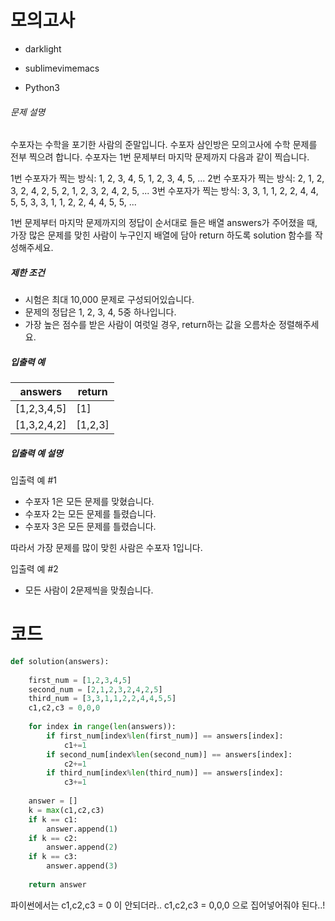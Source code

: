 # 모의고사

- darklight

- sublimevimemacs

- Python3 

###### 문제 설명

수포자는 수학을 포기한 사람의 준말입니다. 수포자 삼인방은 모의고사에 수학 문제를 전부 찍으려 합니다. 수포자는 1번 문제부터 마지막 문제까지 다음과 같이 찍습니다.

1번 수포자가 찍는 방식: 1, 2, 3, 4, 5, 1, 2, 3, 4, 5, ...
2번 수포자가 찍는 방식: 2, 1, 2, 3, 2, 4, 2, 5, 2, 1, 2, 3, 2, 4, 2, 5, ...
3번 수포자가 찍는 방식: 3, 3, 1, 1, 2, 2, 4, 4, 5, 5, 3, 3, 1, 1, 2, 2, 4, 4, 5, 5, ...

1번 문제부터 마지막 문제까지의 정답이 순서대로 들은 배열 answers가 주어졌을 때, 가장 많은 문제를 맞힌 사람이 누구인지 배열에 담아 return 하도록 solution 함수를 작성해주세요.

##### 제한 조건

- 시험은 최대 10,000 문제로 구성되어있습니다.
- 문제의 정답은 1, 2, 3, 4, 5중 하나입니다.
- 가장 높은 점수를 받은 사람이 여럿일 경우, return하는 값을 오름차순 정렬해주세요.

##### 입출력 예

| answers     | return  |
| ----------- | ------- |
| [1,2,3,4,5] | [1]     |
| [1,3,2,4,2] | [1,2,3] |

##### 입출력 예 설명

입출력 예 #1

- 수포자 1은 모든 문제를 맞혔습니다.
- 수포자 2는 모든 문제를 틀렸습니다.
- 수포자 3은 모든 문제를 틀렸습니다.

따라서 가장 문제를 많이 맞힌 사람은 수포자 1입니다.

입출력 예 #2

- 모든 사람이 2문제씩을 맞췄습니다.





# 코드

```python
def solution(answers):
    
    first_num = [1,2,3,4,5]
    second_num = [2,1,2,3,2,4,2,5]
    third_num = [3,3,1,1,2,2,4,4,5,5]
    c1,c2,c3 = 0,0,0
    
    for index in range(len(answers)):
        if first_num[index%len(first_num)] == answers[index]:
            c1+=1
        if second_num[index%len(second_num)] == answers[index]:
            c2+=1
        if third_num[index%len(third_num)] == answers[index]:
            c3+=1
    
    answer = []
    k = max(c1,c2,c3)
    if k == c1: 
        answer.append(1)
    if k == c2: 
        answer.append(2)
    if k == c3: 
        answer.append(3)
    
    return answer
```



파이썬에서는 c1,c2,c3 = 0 이 안되더라.. c1,c2,c3 = 0,0,0 으로 집어넣어줘야 된다..!